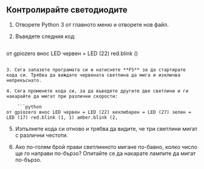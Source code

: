 ## Контролирайте светодиодите

1. Отворете Python 3 от главното меню и отворете нов файл.

2. Въведете следния код:
    
    ```python
от gpiozero внос LED червен = LED (22) red.blink ()
```

3. Сега запазете програмата си и натиснете **F5** за да стартирате кода си. Трябва да виждате червената светлина да мига и изключва непрекъснато.

4. Сега променете кода си, за да въведете другите две светлини и ги накарайте да мигат при различни скорости:
    
    ```python
от gpiozero внос LED червен = LED (22) кехлибарен = LED (27) зелен = LED (17) red.blink (1, 1) amber.blink (2,
```

5. Изпълнете кода си отново и трябва да видите, че три светлини мигат с различни честоти.

6. Ако по-голям брой прави светлинното мигане по-бавно, колко число ще го направи по-бързо? Опитайте се да накарате лампите да мигат по-бързо.